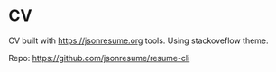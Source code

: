 # CV 

CV built with https://jsonresume.org tools.
Using stackoveflow theme.

Repo: https://github.com/jsonresume/resume-cli
